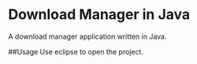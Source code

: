 Download Manager in Java
=====================

A download manager application written in Java.

##Usage
Use eclipse to open the project.